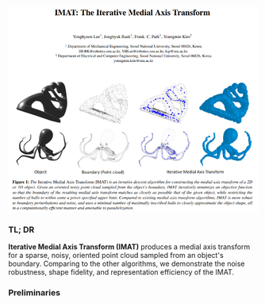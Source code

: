 ![teaser](./image/teaser.PNG)

### TL; DR
__Iterative Medial Axis Transform (IMAT)__ produces a medial axis transform for a sparse, noisy, oriented point cloud sampled from an object's boundary. Comparing to the other algorithms, we demonstrate the noise robustness, shape fidelity, and representation efficiency of the IMAT.

### Preliminaries  
